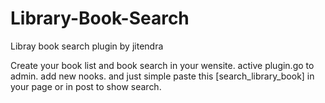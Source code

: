 # Library-Book-Search
Libray book search plugin by jitendra


Create your book list and book search in your wensite. active plugin.go to admin. add new nooks. and just simple paste this [search_library_book] in your page or in post to show search.


